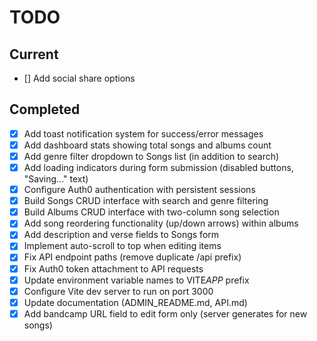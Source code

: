 # TODO

## Current

- [] Add social share options

## Completed

- [x] Add toast notification system for success/error messages
- [x] Add dashboard stats showing total songs and albums count
- [x] Add genre filter dropdown to Songs list (in addition to search)
- [x] Add loading indicators during form submission (disabled buttons, "Saving..." text)
- [x] Configure Auth0 authentication with persistent sessions
- [x] Build Songs CRUD interface with search and genre filtering
- [x] Build Albums CRUD interface with two-column song selection
- [x] Add song reordering functionality (up/down arrows) within albums
- [x] Add description and verse fields to Songs form
- [x] Implement auto-scroll to top when editing items
- [x] Fix API endpoint paths (remove duplicate /api prefix)
- [x] Fix Auth0 token attachment to API requests
- [x] Update environment variable names to VITE*APP* prefix
- [x] Configure Vite dev server to run on port 3000
- [x] Update documentation (ADMIN_README.md, API.md)
- [x] Add bandcamp URL field to edit form only (server generates for new songs)
